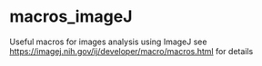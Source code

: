 # macros_imageJ

Useful macros for images analysis using ImageJ
see https://imagej.nih.gov/ij/developer/macro/macros.html for details
